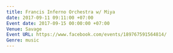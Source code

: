 ```yaml
---
title: Francis Inferno Orchestra w/ Miya
date: 2017-09-11 09:11:00 +07:00
Event date: 2017-09-15 00:00:00 +07:00
Venue: Savage
Event URL: https://www.facebook.com/events/189767591564814/
Genre: music
---
```


